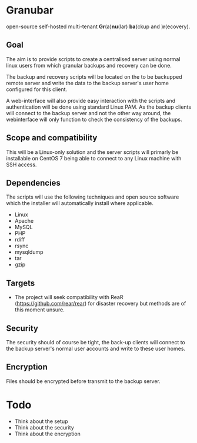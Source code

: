 # Granubar
open-source self-hosted multi-tenant **Gr**(a)**nu**(lar) **ba**(ckup and )**r**(ecovery).

## Goal
The aim is to provide scripts to create a centralised server using normal linux users from which granular backups and recovery can be done.

The backup and recovery scripts will be located on the to be backupped remote server and write the data to the backup server's user home configured for this client.

A web-interface will also provide easy interaction with the scripts and authentication will be done using standard Linux PAM.
As the backup clients will connect to the backup server and not the other way around, the webinterface will only function to check the consistency of the backups.

## Scope and compatibility
This will be a Linux-only solution and the server scripts will primarly be installable on CentOS 7 being able to connect to any Linux machine with SSH access.

## Dependencies
The scripts will use the following techniques and open source software which the installer will automatically install where applicable.
* Linux
* Apache
* MySQL
* PHP
* rdiff
* rsync
* mysqldump
* tar
* gzip

## Targets
* The project will seek compatibility with ReaR (https://github.com/rear/rear) for disaster recovery but methods are of this moment unsure.

## Security
The security should of course be tight, the back-up clients will connect to the backup server's normal user accounts and write to these user homes.

## Encryption
Files should be encrypted before transmit to the backup server.

# Todo
* Think about the setup
* Think about the security
* Think about the encryption
